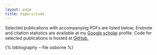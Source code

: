 ```yaml
---
layout: page
title: Papers/Code
---
```


Selected publications with accompanying PDFs are listed below; Endnote and citation statistics are available at my [Google scholar](http://scholar.google.co.uk/citations?user=iTNcAakAAAAJ)
profile. Code for selected publications is hosted at [GitHub.](https://github.com/OxfordML)

{% bibliography --file osborne %}
